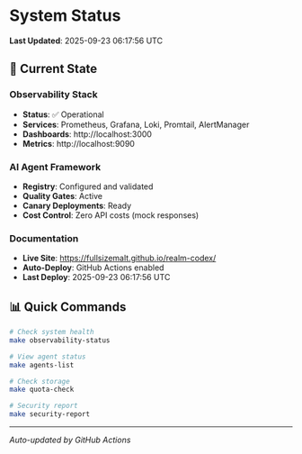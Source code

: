 # System Status

**Last Updated**: 2025-09-23 06:17:56 UTC

## 🎯 Current State

### Observability Stack
- **Status**: ✅ Operational
- **Services**: Prometheus, Grafana, Loki, Promtail, AlertManager
- **Dashboards**: http://localhost:3000
- **Metrics**: http://localhost:9090

### AI Agent Framework
- **Registry**: Configured and validated
- **Quality Gates**: Active
- **Canary Deployments**: Ready
- **Cost Control**: Zero API costs (mock responses)

### Documentation
- **Live Site**: https://fullsizemalt.github.io/realm-codex/
- **Auto-Deploy**: GitHub Actions enabled
- **Last Deploy**: 2025-09-23 06:17:56 UTC

## 📊 Quick Commands

```bash
# Check system health
make observability-status

# View agent status
make agents-list

# Check storage
make quota-check

# Security report
make security-report
```

---
*Auto-updated by GitHub Actions*
